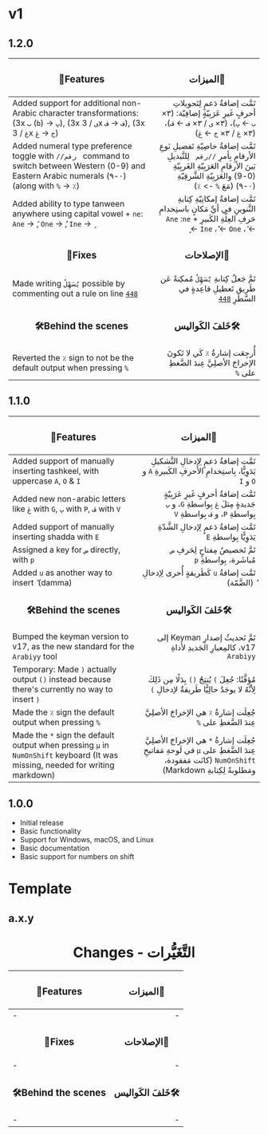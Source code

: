 
# v1
## 1.2.0

| <div align="center"><h3>🌟Features</h3></div> | <div align="center"><h3 dir="rtl">🌟‏الميزات</h3></div> |
| :--- | ---: |
| Added support for additional non-Arabic character transformations: (3x `ب` (`b`) → `پ`), (3x `ى` / 3x `ف` → `ڤ`), (3x `غ` / 3x `ج` → `ڠ`) | <div dir="rtl">تَمَّت إضافةُ دَعمٍ لِتَحويلاتِ أحرفٍ غَيرِ عَرَبِيّةٍ إضافِيّة‏:‏ ‏(‏٣× `ب` ← `پ`)، ‏(‏٣× ‏`‏ى` / ٣× ‏`‏ف` ← ‏`‏ڤ`)، ‏(‏٣× ‏`‏غ` / ٣× ‏`‏ج` ← ‏`‏ڠ`)</div> |
| Added numeral type preference toggle with `//رقم ` command to switch between Western (0-9) and Eastern Arabic numerals (٠-٩) (along with `%` -> `٪`) | <div dir="rtl">تَمَّت إضافةُ خاصِيّةِ تَفضيلِ نَوعِ الأرقامِ بِأمرِ `//رقم ` لِلتَّبديلِ بَينَ الأرقامِ العَرَبِيّةِ الغَربِيّةِ (0-9) والعَرَبِيّةِ الشَّرقِيّةِ (٠-٩) (مَعَ ‏`‏%` -> ‏`‏٪`)</div> |
| Added ability to type tanween anywhere using capital vowel + `ne`: `Ane` → `ً`, `One` → `ٌ`, `Ine` → `ٍ` | <div dir="rtl">تَمَّت إضافةُ إمكانِيّةِ كِتابةِ التَّنوينِ في أيِّ مَكانٍ باستِخدامِ حَرفِ العِلّةِ الكَبيرِ ‏+‏ ‏`‏ne‏`‏:‏ ‏`‏Ane` ‏←‏ ‏`ً`‏، ‏`‏One` ‏←‏ ‏`ٌ`‏، ‏`‏Ine` ‏←‏ ‏`ٍ`‏</div> |
| <div align="center"><h3>💪Fixes</h3></div> | <div align="center"><h3 dir="rtl">💪‏الإصلاحات</h3></div> |
| Made writing `يُسَهِّلُ` possible by commenting out a rule on line [`448`](https://github.com/O1Anas/Arabiyy-keyboard/blob/main/source/ArabiyyNumOnShift.kmn#L448) | <div dir="rtl">تَمَّ جَعلُ كِتابةِ `يُسَهِّلُ` مُمكِنةً عَن طَريقِ تَعطيلِ قاعِدةٍ في السَّطرِ [`448`](https://github.com/O1Anas/Arabiyy-keyboard/blob/main/source/ArabiyyNumOnShift.kmn#L448)</div> |
| <div align="center"><h3>🛠️Behind the scenes</h3></div> | <div align="center"><h3 dir="rtl">🛠️‏خَلفَ الكَواليس</h3></div> |
| Reverted the `٪` sign to not be the default output when pressing `%` | <div dir="rtl">أُرجِعَت إشارةُ `٪` كَي لا تَكونَ الإخراجَ الأصلِيَّ عِندَ الضَّغطِ على `%`</div> |

## 1.1.0

| <div align="center"><h3>🌟Features</h3></div> | <div align="center"><h3 dir="rtl">🌟‏الميزات</h3></div> |
| :--- | ---: |
| Added support of manually inserting tashkeel, with uppercase `A`, `O` & `I` | <div dir="rtl">تَمَّت إضافةُ دَعمٍ لِإدخالِ التَّشكيلِ يَدَوِيًّا، بِاستِخدامِ الأحرفِ الكَبيرةِ `A` و `O` و `I`</div> |
| Added new non-arabic letters like `ڠ` with `G`, `پ` with `P`, `ڤ` with `V` | <div dir="rtl">تَمَّت إضافةُ أحرفٍ غَيرِ عَرَبِيّةٍ جَديدةٍ مِثلَ `ڠ` بِواسطةِ `G`، و `پ` بِواسطةِ `P`، و `ڤ` بِواسطةِ `V`</div> |
| Added support of manually inserting shadda with `E` | <div dir="rtl">تَمَّت إضافةُ دَعمٍ لِإدخالِ الشَّدّةِ يَدَوِيًّا بِواسطةِ `E`</div> |
| Assigned a key for `ض` directly, with `p` | <div dir="rtl">تَمَّ تَخصيصُ مِفتاحٍ لِحَرفِ `ض` مُباشَرة، بِواسطةِ `p`</div> |
| Added `u` as another way to insert `ُ` (damma) | <div dir="rtl">تَمَّت إضافةُ `u` كَطَريقةٍ أُخرى لِإدخالِ `ُ` (الضَّمّة)</div> |
| <div align="center"><h3>🛠️Behind the scenes</h3></div> | <div align="center"><h3 dir="rtl">🛠️‏خَلفَ الكَواليس</h3></div> |
| Bumped the keyman version to v17, as the new standard for the `Arabiyy` tool | <div dir="rtl">تَمَّ تَحديثُ إصدارِ Keyman إلى v17، كالمِعيارِ الجَديدِ لأداةِ `Arabiyy`</div> |
| Temporary: Made `)` actually output `()` instead because there's currently no way to insert `)` | <div dir="rtl">مُؤقَّتًا: جُعِلَ `)` يُنتِجُ `()` بِدَلًا مِن ذَلِكَ لِأنَّهُ لا يوجَدُ حالِيًّا طَريقةٌ لإدخالِ `)`</div> |
| Made the `٪` sign the default output when pressing `%` | <div dir="rtl">جُعِلَت إشارةُ `٪` هي الإخراجَ الأصلِيَّ عِندَ الضَّغطِ على `%`</div> |
| Made the `*` sign the default output when pressing `µ` in `NumOnShift` keyboard (It was missing, needed for writing markdown) | <div dir="rtl">جُعِلَت إشارةُ `*` هي الإخراجَ الأصلِيَّ عِندَ الضَّغطِ على `µ` في لَوحةِ مَفاتيحِ `NumOnShift` (كانَت مَفقودة، ومَطلوبةً لِكِتابةِ Markdown)</div> |

## 1.0.0
- Initial release
- Basic functionality
- Support for Windows, macOS, and Linux
- Basic documentation
- Basic support for numbers on shift

# Template
## a.x.y

<div align="center"><h1>Changes - التَّغَيُّرات</h1></div>

| <div align="center"><h3>🌟Features</h3></div> | <div align="center"><h3 dir="rtl">🌟‏الميزات</h3></div> |
| :--- | ---: |
| - | <div dir="rtl">-</div> |
| <div align="center"><h3>💪Fixes</h3></div> | <div align="center"><h3 dir="rtl">💪‏الإصلاحات</h3></div> |
| - | <div dir="rtl">-</div> |
| <div align="center"><h3>🛠️Behind the scenes</h3></div> | <div align="center"><h3 dir="rtl">🛠️‏خَلفَ الكَواليس</h3></div> |
| - | <div dir="rtl">-</div> |